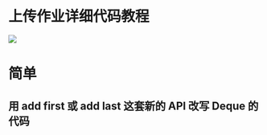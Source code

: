 # 上传作业详细代码教程

![](https://i.loli.net/2020/07/08/k3vrRfIqzZKdogU.png)

# 简单

## 用 add first 或 add last 这套新的 API 改写 Deque 的代码